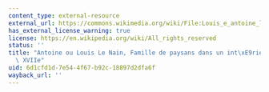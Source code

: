 ```yaml
---
content_type: external-resource
external_url: https://commons.wikimedia.org/wiki/File:Louis_e_antoine_le_nain,_famiglia_di_contadini_in_un_interno,_1630-1640_ca..JPG
has_external_license_warning: true
license: https://en.wikipedia.org/wiki/All_rights_reserved
status: ''
title: "Antoine ou Louis Le Nain, Famille de paysans dans un int\xE9rieur, milieu\
  \ XVIIe"
uid: 6d1cfd1d-7e54-4f67-b92c-18897d2dfa6f
wayback_url: ''
---
```

